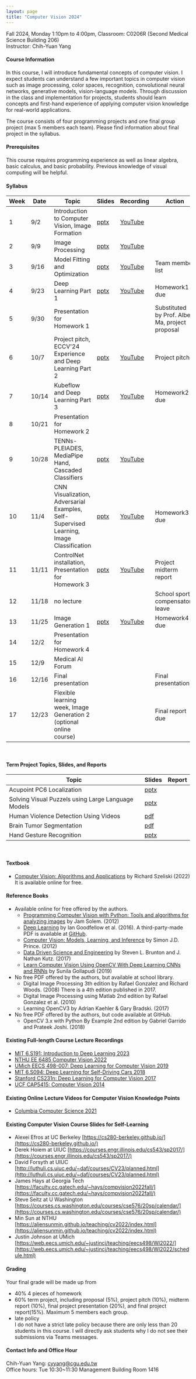 ```yaml
---
layout: page
title: "Computer Vision 2024"
---
```


<!--AIM009-63664-->
Fall 2024, Monday 1:10pm to 4:00pm, Classroom: C0206R (Second Medical Science Building 206) <br/>
Instructor: Chih-Yuan Yang

#### Course Information

In this course, I will introduce fundamental concepts of computer vision. I expect students can understand a few important topics in computer vision such as image processing, color spaces, recognition, convolutional neural networks, generative models, vision-language models. Through discussion in the class and implementation for projects, students should learn concepts and first-hand experience of applying computer vision knowledge for real-world applications.

The course consists of four programming projects and one final group project (max 5 members each team). Please find information about final project in the syllabus.

#### Prerequisites

This course requires programming experience as well as linear algebra, basic calculus, and basic probability. Previous knowledge of visual computing will be helpful.

#### Syllabus

|Week|Date|Topic                                                                          |Slides|Recording | Action |
|---|--- |---                                                                             |---   |---       |---     |
|1 |9/2  |Introduction to Computer Vision, Image Formation                                |[pptx](https://www.dropbox.com/scl/fi/s5rpq3lqlj8pcys8r6fik/ComputerVision_Lecture_01_Introduction_image_formation.pptx?rlkey=r4od997ld1f856xtepl2c4cwi&dl=0)      | [YouTube](https://youtu.be/CDrV0OLrFvU)         |                              |
|2 |9/9  |Image Processing                                                                |[pptx](https://www.dropbox.com/scl/fi/0nam53psaf92q77aim8nv/ComputerVision_Lecture_02_ImageProcessing.pptx?rlkey=qzwtxbu1mn279tfftwe5ue453&dl=0)                   | [YouTube](https://youtu.be/pi6IUwTtLJg)         |                              |
|3 |9/16 |Model Fitting and Optimization                                                  |[pptx](https://www.dropbox.com/scl/fi/1r2tbmm3t4kic2739yjlz/ComputerVision_Lecture_03_Model_fitting_and_optimization.pptx?rlkey=agkcgoeit5rrp1pekph0bkpkb&dl=0)    | [YouTube](https://youtu.be/AzvJPF4RO88)         | Team member list             |
|4 |9/23 |Deep Learning Part 1                                                            |[pptx](https://www.dropbox.com/scl/fi/lkptmix6my34x7ht4h55y/ComputerVision_Lecture_04_Deep_Learning_Part_I.pptx?rlkey=zu4aa9rl7bl9gwuv6ddnrhwf2&dl=0)              | [YouTube](https://youtu.be/X1gAP4iRxyE)         | Homework1 due                |
|5 |9/30 |Presentation for Homework 1                                                     |      |          | Substituted by Prof. Albert Ma, project proposal |
|6 |10/7 |Project pitch, ECCV'24 Experience and Deep Learning Part 2                      |[pptx](https://www.dropbox.com/scl/fi/anzichz4zcvob6u3mb5bd/ComputerVision_Lecture_05_ECCV24_Sharing_Deep_Learning_Part_2.pptx?rlkey=a1it15g7nphr259gphltd74uy&dl=0)| [YouTube](https://youtu.be/I_M3uEyaNDg)         | Project pitch                |
|7 |10/14|Kubeflow and Deep Learning Part 3                                               |[pptx](https://www.dropbox.com/scl/fi/b8srbf1kjuhpvyewqsky7/ComputerVision_Lecture_06_Kubeflow_Deep_Learning_Part_3.pptx?rlkey=2e5vrvo4gxkb1ag32eaypevdw&dl=0)      | [YouTube](https://youtu.be/mCdwZbSKsTs)         | Homework2 due                |
|8 |10/21|Presentation for Homework 2                                                     |      |          |                              |
|9 |10/28|TENNs-PLEIADES, MediaPipe Hand, Cascaded Classifiers                            |[pptx](https://www.dropbox.com/scl/fi/izswpwfdbqx29ua5w5oam/ComputerVision_Lecture_07_TENNs-PLEIADES_MediaPipeHand_Cascaded_Classifiers.pptx?rlkey=m2zdiu1ji2yfwd3qw1o3qjyer&dl=0)      | [YouTube](https://youtu.be/CA6VxEC_NS4)         |                              |
|10|11/4 |CNN Visualization, Adversarial Examples, Self-Supervised Learning, Image Classification |[pptx](https://www.dropbox.com/scl/fi/biub36pxqr3y2k355v3jb/ComputerVision_Lecture_08_CNN_Visualization_Image_Classification.pptx?rlkey=cd84leuxpaifuzn6mbnx039oz&dl=0)      | [YouTube](https://youtu.be/a36Gj4CGmFs)         | Homework3 due                | 
|11|11/11|ControlNet installation, Presentation for Homework 3                            |[pptx](https://www.dropbox.com/scl/fi/05sydf6b3rq73onnsmeyz/ComputerVision_Lecture_09_ControlNet_Installation.pptx?rlkey=2bewohp5pm8vd6n3yr1efa7bq&dl=0)                  | [YouTube](https://youtu.be/v4DcIVQzcGg)         | Project midterm report       |
|12|11/18|no lecture                                                                      |      |          | School sports compensatory leave   |
|13|11/25|Image Generation 1                                                              |[pptx](https://www.dropbox.com/scl/fi/u3hwgf9ro37os2ivuwwyn/ComputerVision_Lecture_10_Image_Generation.pptx?rlkey=kf115igv2j8cqy01n6zyk6207&dl=0)                  | [YouTube](https://youtu.be/2NSHzmNnD20)         | Homework4 due                |
|14|12/2 |Presentation for Homework 4                                                     |      |          |                              |
|15|12/9 |Medical AI Forum                                                                |      |          |                              |
|16|12/16|Final presentation                                                              | |          | Final presentation           |
|17|12/23|Flexible learning week, Image Generation 2 (optional online course)                      |      |          | Final report due             |

<br/>

#### Term Project Topics, Slides, and Reports

|Topic|Slides   |Report |
|---  |---      |---    |
|Acupoint PC6 Localization                               | [pptx](https://www.dropbox.com/scl/fi/1cdln066nuxtq412cy1g9/M1361006_Final_presentation.pptx?rlkey=ya8v7q82l55vml605otklg7fu&dl=0)         |       |
|Solving Visual Puzzels using Large Language Models      | [pptx](https://www.dropbox.com/scl/fi/4qr3yvrh99bjn9e8bsrx3/M1361018_Groupe-2-Solving-ARC-Challenge-with-LLMs-Final-Presetnation.pptx?rlkey=lyvsgukspepd5hfb3ebcztvqp&dl=0)        |       |
|Human Violence Detection Using Videos                   | [pdf](https://www.dropbox.com/scl/fi/fpci8vefgu8tocy7d122d/M1261026_Group3_Term-Project-Slide.pdf?rlkey=3y1odmkrzjtsqyuhiykg73aow&dl=0)        |       |
|Brain Tumor Segmentation                                | [pdf](https://www.dropbox.com/scl/fi/oewwhu5hts4lj9zv6plm5/M1361008_Computer-vision-final-report.pdf?rlkey=ufmggpalo0ud9awvdcem4k0y1&dl=0)        |       |
|Hand Gesture Recognition                                | [pptx](https://www.dropbox.com/scl/fi/uyhuefr1awwjyl1rfijz0/M1261021_finalreport.pptx?rlkey=fb4b5aizggskiy169kszfd1me&dl=0)        |       |

<br/>

#### Textbook
- [Computer Vision: Algorithms and Applications](http://szeliski.org/Book/) by Richard Szeliski (2022) <br/>
It is available online for free.

#### Reference Books
- Available online for free offered by the authors.
  - [Programming Computer Vision with Python: Tools and algorithms for analyzing images](http://programmingcomputervision.com/) by Jam Solem. (2012)
  - [Deep Learning](https://www.deeplearningbook.org/) by Ian Goodfellow et al. (2016). A third-party-made PDF is available at [GitHub](https://github.com/janishar/mit-deep-learning-book-pdf/blob/master/complete-book-bookmarked-pdf/deeplearningbook.pdf).
  - [Computer Vision: Models, Learning, and Inference](http://www.computervisionmodels.com/) by Simon J.D. Prince. (2012)
  - [Data Driven Science and Engineering](http://databookuw.com/databook.pdf) by Steven L. Brunton and J. Nathan Kutz. (2017)
  - [Learn Computer Vision Using OpenCV With Deep Learning CNNs and RNNs](https://link.springer.com/book/10.1007/978-1-4842-4261-2) by Sunila Gollapudi (2019)
- No free PDF offered by the authors, but available at school library.
  - Digital Image Processing 3th edition by Rafael Gonzalez and Richard Woods. (2008) There is a 4th edition published in 2017.
  - Digital Image Processing using Matlab 2nd edition by Rafael Gonzalez et al. (2010)
  - Learning OpenCV3 by Adrian Kaehler & Gary Bradski. (2017)
- No free PDF offered by the authors, but code available at GitHub.
  - OpenCV 3.x with Python By Example 2nd edition by Gabriel Garrido and Prateek Joshi. (2018)
  
#### Existing Full-length Course Lecture Recordings
- [MIT 6.S191: Introduction to Deep Learning 2023](http://introtodeeplearning.com/)
- [NTHU EE 6485 Computer Vision 2022](https://aliensunmin.github.io/teaching/cv2022/index.html)
- [UMich EECS 498-007: Deep Learning for Computer Vision 2019](https://www.youtube.com/playlist?list=PL5-TkQAfAZFbzxjBHtzdVCWE0Zbhomg7r)
- [MIT 6.S094: Deep Learning for Self-Driving Cars 2018](https://www.youtube.com/watch?v=-6INDaLcuJY&list=PLts9ZnoIwN9MJOXSFal2wFImRjfUhmYSP)
- [Stanford CS231n: Deep Learning for Computer Vision 2017](https://www.youtube.com/playlist?list=PL3FW7Lu3i5JvHM8ljYj-zLfQRF3EO8sYv)
- [UCF CAP5415: Computer Vision 2014](https://www.youtube.com/playlist?list=PLd3hlSJsX_ImKP68wfKZJVIPTd8Ie5u-9)

#### Existing Online Lecture Videos for Computer Vision Knowledge Points
- [Columbia Computer Science 2021](https://www.youtube.com/@firstprinciplesofcomputerv3258)

#### Existing Computer Vision Course Slides for Self-Learning
- Alexei Efros at UC Berkeley [https://cs280-berkeley.github.io/](https://cs280-berkeley.github.io/)
- Derek Hoiem at UIUC [https://courses.engr.illinois.edu/cs543/sp2017/](https://courses.engr.illinois.edu/cs543/sp2017/)
- David Forsyth at UIUC [http://luthuli.cs.uiuc.edu/~daf/courses/CV23/planned.html](http://luthuli.cs.uiuc.edu/~daf/courses/CV23/planned.html)
- James Hays at Georgia Tech [https://faculty.cc.gatech.edu/~hays/compvision2022fall/](https://faculty.cc.gatech.edu/~hays/compvision2022fall/)
- Steve Seitz at U Washington [https://courses.cs.washington.edu/courses/cse576/20sp/calendar/](https://courses.cs.washington.edu/courses/cse576/20sp/calendar/)
- Min Sun at NTHU [https://aliensunmin.github.io/teaching/cv2022/index.html](https://aliensunmin.github.io/teaching/cv2022/index.html)
- Justin Johnson at UMich [https://web.eecs.umich.edu/~justincj/teaching/eecs498/WI2022/](https://web.eecs.umich.edu/~justincj/teaching/eecs498/WI2022/schedule.html)

#### Grading
Your final grade will be made up from
- 40% 4 pieces of homework
- 60% term project, including proposal (5%), project pitch (10%), midterm report (10%), final project presentation (20%), and final project report(15%). Maximum 5 members each group.
- late policy<br/>
I do not have a strict late policy because there are only less than 20 students in this course. I will directly ask students why I do not see their submissions via Teams messages. 

#### Contact Info and Office Hour
Chih-Yuan Yang: cyyang@cgu.edu.tw <br/>
Office hours: Tue 10:30~11:30 Management Building Room 1416<br/>
